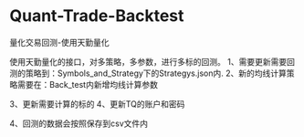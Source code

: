 # Quant-Trade-Backtest
量化交易回测-使用天勤量化

使用天勤量化的接口，对多策略，多参数，进行多标的回测。
1、需要更新需要回测的策略到：Symbols_and_Strategy下的Strategys.json内.
2、新的均线计算策略需要在：Back_test内新增均线计算参数

3、更新需要计算的标的
4、更新TQ的账户和密码

4、回测的数据会按照保存到csv文件内
